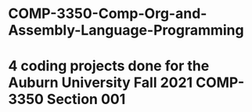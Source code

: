 # COMP-3350-Comp-Org-and-Assembly-Language-Programming

# 4 coding projects done for the Auburn University Fall 2021 COMP-3350 Section 001
